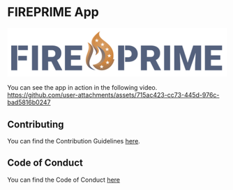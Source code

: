 # FIREPRIME App
![](https://github.com/FIREPRIME-APP/.github/blob/main/media/FIREPRIME_Logo_A.png)

You can see the app in action in the following video.
https://github.com/user-attachments/assets/715ac423-cc73-445d-976c-bad5816b0247

## Contributing

You can find the Contribution Guidelines [here](https://github.com/MLS-Toobox/mls_toolbox/blob/main/CONTRIBUTING.md).

## Code of Conduct

You can find the Code of Conduct [here](https://github.com/MLSToolbox/.github/blob/main/CODE_OF_CONDUCT.md)
